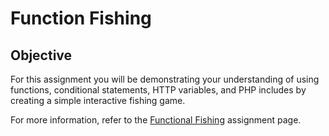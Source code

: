 # Function Fishing

## Objective
For this assignment you will be demonstrating your understanding of using functions, conditional statements, HTTP variables, and PHP includes by creating a simple interactive fishing game.

For more information, refer to the [Functional Fishing](https://imdac.github.io/mtm6405/exercises/functional-fishing.html) assignment page.